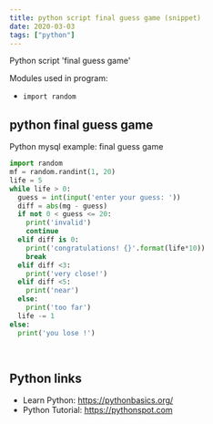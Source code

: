 ```yaml
---
title: python script final guess game (snippet)
date: 2020-03-03
tags: ["python"]
---
```

Python script 'final guess game'


Modules used in program: 
* `import random`

## python final guess game

Python mysql example: final guess game

```python
import random
mf = random.randint(1, 20)
life = 5
while life > 0:
  guess = int(input('enter your guess: '))
  diff = abs(mg - guess)
  if not 0 < guess <= 20:
    print('invalid')
    continue
  elif diff is 0:
    print('congratulations! {}'.format(life*10))
    break
  elif diff <3:
    print('very close!')
  elif diff <5:
    print('near')
  else:
    print('too far')
  life -= 1   
else:
  print('you lose !')
  
  

```

## Python links

- Learn Python: https://pythonbasics.org/
- Python Tutorial: https://pythonspot.com
